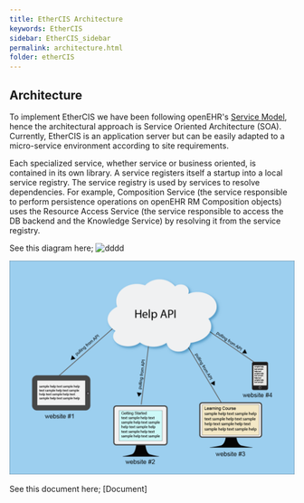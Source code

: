 ```yaml
---
title: EtherCIS Architecture
keywords: EtherCIS
sidebar: EtherCIS_sidebar
permalink: architecture.html
folder: etherCIS
---
```


## Architecture

To implement EtherCIS we have been following openEHR's [Service Model](http://www.openehr.org/releases/BASE/latest/docs/architecture_overview/architecture_overview.html#_service_model_sm), hence the architectural approach is Service Oriented Architecture (SOA). Currently, EtherCIS is an application server but can be easily adapted to a micro-service environment according to site requirements.

Each specialized service, whether service or business oriented, is contained in its own library. A service registers itself a startup into a local service registry. The service registry is used by services to resolve dependencies. For example, Composition Service (the service responsible to perform persistence operations on  openEHR RM Composition objects) uses the Resource Access Service (the service responsible to access the DB backend and the Knowledge Service) by resolving it from the service registry.

 

See this diagram here;
![dddd](https://github.com/ethercis/EtherCISdocumentation/tree/gh-pages/images/helpapi-01.png)

<img src="../../images/helpapi-01.png" alt="hi" class="inline"/>


See this document here;
[Document]

